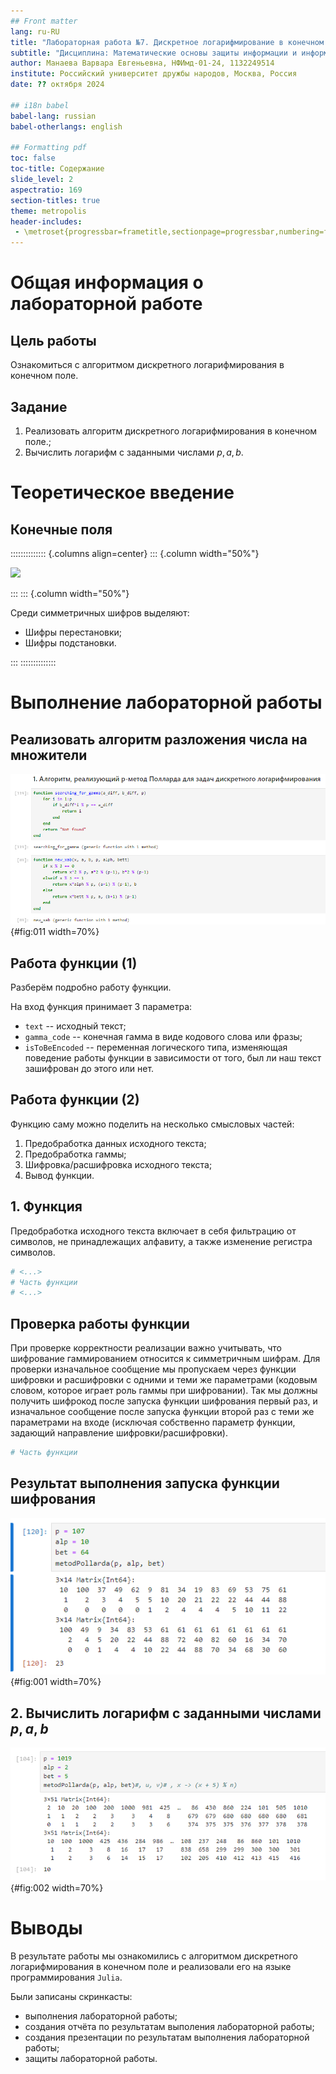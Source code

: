```yaml
---
## Front matter
lang: ru-RU
title: "Лабораторная работа №7. Дискретное логарифмирование в конечном поле"
subtitle: "Дисциплина: Математические основы защиты информации и информационной безопасности"
author: Манаева Варвара Евгеньевна, НФИмд-01-24, 1132249514
institute: Российский университет дружбы народов, Москва, Россия
date: ?? октября 2024

## i18n babel
babel-lang: russian
babel-otherlangs: english

## Formatting pdf
toc: false
toc-title: Содержание
slide_level: 2
aspectratio: 169
section-titles: true
theme: metropolis
header-includes:
 - \metroset{progressbar=frametitle,sectionpage=progressbar,numbering=fraction}
---
```


# Общая информация о лабораторной работе

## Цель работы

Ознакомиться с алгоритмом дискретного логарифмирования в конечном поле.

## Задание

1. Реализовать алгоритм дискретного логарифмирования в конечном поле.;
2. Вычислить логарифм с заданными числами $p,a,b$.

# Теоретическое введение

## Конечные поля

:::::::::::::: {.columns align=center}
::: {.column width="50%"}

![](./image/1.gif)

:::
::: {.column width="50%"}

Среди симметричных шифров выделяют:

- Шифры перестановки;
- Шифры подстановки.

:::
::::::::::::::

# Выполнение лабораторной работы

## Реализовать алгоритм разложения числа на множители

![](image/1_func.png){#fig:011 width=70%}

## Работа функции (1)

Разберём подробно работу функции.

На вход функция принимает 3 параметра: 

- `text` -- исходный текст;
- `gamma_code` -- конечная гамма в виде кодового слова или фразы;
- `isToBeEncoded` -- переменная логического типа, изменяющая поведение работы функции в зависимости от того, был ли наш текст зашифрован до этого или нет.

## Работа функции (2)

Функцию саму можно поделить на несколько смысловых частей:

1. Предобработка данных исходного текста;
2. Предобработка гаммы;
3. Шифровка/расшифровка исходного текста;
4. Вывод функции.

## 1. Функция

Предобработка исходного текста включает в себя фильтрацию от символов, не принадлежащих алфавиту, а также изменение регистра символов.

```julia
# <...>
# Часть функции
# <...>
```

## Проверка работы функции

При проверке корректности реализации важно учитывать, что шифрование гаммированием относится к симметричным шифрам.
Для проверки изначальное сообщение мы пропускаем через функции шифровки и расшифровки с одними и теми же параметрами (кодовым словом, которое играет роль гаммы при шифровании).
Так мы должны получить шифрокод после запуска функции шифрования первый раз, и изначальное сообщение после запуска функции второй раз с теми же параметрами на входе
(исключая собственно параметр функции, задающий направление шифровки/расшифровки).

```julia
# Часть функции
```

## Результат выполнения запуска функции шифрования

![](image/1.png){#fig:001 width=70%}

## 2. Вычислить логарифм с заданными числами $p,a,b$

![](image/2.png){#fig:002 width=70%}

# Выводы

В результате работы мы ознакомились с алгоритмом дискретного логарифмирования в конечном поле и реализовали его на языке программирования `Julia`.

Были записаны скринкасты:

- выполнения лабораторной работы;
- создания отчёта по результатам выполения лабораторной работы;
- создания презентации по результатам выполнения лабораторной работы;
- защиты лабораторной работы.
